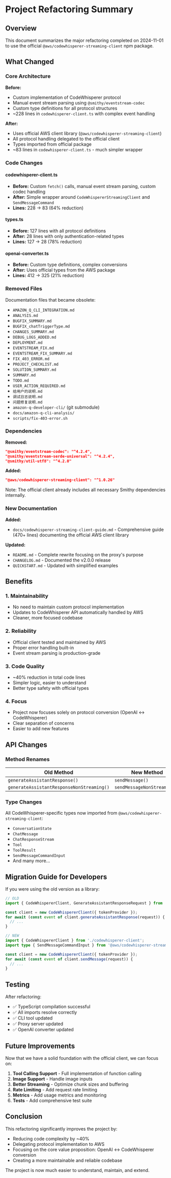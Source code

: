 # Project Refactoring Summary

## Overview

This document summarizes the major refactoring completed on 2024-11-01 to use the official `@aws/codewhisperer-streaming-client` npm package.

## What Changed

### Core Architecture

**Before:**
- Custom implementation of CodeWhisperer protocol
- Manual event stream parsing using `@smithy/eventstream-codec`
- Custom type definitions for all protocol structures
- ~228 lines in `codewhisperer-client.ts` with complex event handling

**After:**
- Uses official AWS client library (`@aws/codewhisperer-streaming-client`)
- All protocol handling delegated to the official client
- Types imported from official package
- ~83 lines in `codewhisperer-client.ts` - much simpler wrapper

### Code Changes

#### codewhisperer-client.ts
- **Before:** Custom `fetch()` calls, manual event stream parsing, custom codec handling
- **After:** Simple wrapper around `CodeWhispererStreamingClient` and `SendMessageCommand`
- **Lines:** 228 → 83 (64% reduction)

#### types.ts
- **Before:** 127 lines with all protocol definitions
- **After:** 28 lines with only authentication-related types
- **Lines:** 127 → 28 (78% reduction)

#### openai-converter.ts
- **Before:** Custom type definitions, complex conversions
- **After:** Uses official types from the AWS package
- **Lines:** 412 → 325 (21% reduction)

### Removed Files

Documentation files that became obsolete:
- `AMAZON_Q_CLI_INTEGRATION.md`
- `ANALYSIS.md`
- `BUGFIX_SUMMARY.md`
- `BUGFIX_chatTriggerType.md`
- `CHANGES_SUMMARY.md`
- `DEBUG_LOGS_ADDED.md`
- `DEPLOYMENT.md`
- `EVENTSTREAM_FIX.md`
- `EVENTSTREAM_FIX_SUMMARY.md`
- `FIX_403_ERROR.md`
- `PROJECT_CHECKLIST.md`
- `SOLUTION_SUMMARY.md`
- `SUMMARY.md`
- `TODO.md`
- `USER_ACTION_REQUIRED.md`
- `给用户的说明.md`
- `调试日志说明.md`
- `问题修复说明.md`
- `amazon-q-developer-cli/` (git submodule)
- `docs/amazon-q-cli-analysis/`
- `scripts/fix-403-error.sh`

### Dependencies

**Removed:**
```json
"@smithy/eventstream-codec": "^4.2.4",
"@smithy/eventstream-serde-universal": "^4.2.4",
"@smithy/util-utf8": "^4.2.0"
```

**Added:**
```json
"@aws/codewhisperer-streaming-client": "^1.0.26"
```

Note: The official client already includes all necessary Smithy dependencies internally.

### New Documentation

**Added:**
- `docs/codewhisperer-streaming-client-guide.md` - Comprehensive guide (470+ lines) documenting the official AWS client library

**Updated:**
- `README.md` - Complete rewrite focusing on the proxy's purpose
- `CHANGELOG.md` - Documented the v2.0.0 release
- `QUICKSTART.md` - Updated with simplified examples

## Benefits

### 1. Maintainability
- No need to maintain custom protocol implementation
- Updates to CodeWhisperer API automatically handled by AWS
- Cleaner, more focused codebase

### 2. Reliability
- Official client tested and maintained by AWS
- Proper error handling built-in
- Event stream parsing is production-grade

### 3. Code Quality
- ~40% reduction in total code lines
- Simpler logic, easier to understand
- Better type safety with official types

### 4. Focus
- Project now focuses solely on protocol conversion (OpenAI ↔ CodeWhisperer)
- Clear separation of concerns
- Easier to add new features

## API Changes

### Method Renames

| Old Method | New Method |
|------------|------------|
| `generateAssistantResponse()` | `sendMessage()` |
| `generateAssistantResponseNonStreaming()` | `sendMessageNonStreaming()` |

### Type Changes

All CodeWhisperer-specific types now imported from `@aws/codewhisperer-streaming-client`:
- `ConversationState`
- `ChatMessage`
- `ChatResponseStream`
- `Tool`
- `ToolResult`
- `SendMessageCommandInput`
- And many more...

## Migration Guide for Developers

If you were using the old version as a library:

```typescript
// OLD
import { CodeWhispererClient, GenerateAssistantResponseRequest } from './codewhisperer-client';

const client = new CodeWhispererClient({ tokenProvider });
for await (const event of client.generateAssistantResponse(request)) {
  // ...
}

// NEW
import { CodeWhispererClient } from './codewhisperer-client';
import type { SendMessageCommandInput } from '@aws/codewhisperer-streaming-client';

const client = new CodeWhispererClient({ tokenProvider });
for await (const event of client.sendMessage(request)) {
  // ...
}
```

## Testing

After refactoring:
- ✅ TypeScript compilation successful
- ✅ All imports resolve correctly
- ✅ CLI tool updated
- ✅ Proxy server updated
- ✅ OpenAI converter updated

## Future Improvements

Now that we have a solid foundation with the official client, we can focus on:

1. **Tool Calling Support** - Full implementation of function calling
2. **Image Support** - Handle image inputs
3. **Better Streaming** - Optimize chunk sizes and buffering
4. **Rate Limiting** - Add request rate limiting
5. **Metrics** - Add usage metrics and monitoring
6. **Tests** - Add comprehensive test suite

## Conclusion

This refactoring significantly improves the project by:
- Reducing code complexity by ~40%
- Delegating protocol implementation to AWS
- Focusing on the core value proposition: OpenAI ↔ CodeWhisperer conversion
- Creating a more maintainable and reliable codebase

The project is now much easier to understand, maintain, and extend.
